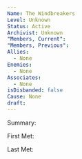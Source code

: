 ```yaml
---
Name: The Windbreakers
Level: Unknown
Status: Active
Archivist: Unknown
"Members, Current": 
"Members, Previous": 
Allies:
  - None
Enemies:
  - None
Associates:
  - None
isDisbanded: false
Cause: None
draft:
---
```

Summary:

First Met: 

Last Met: 

